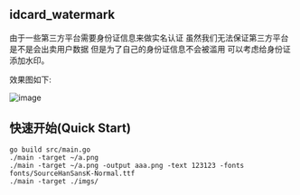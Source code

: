 ## idcard_watermark

由于一些第三方平台需要身份证信息来做实名认证 虽然我们无法保证第三方平台是不是会出卖用户数据 但是为了自己的身份证信息不会被滥用 可以考虑给身份证添加水印。

效果图如下:

![image](https://s2.ax1x.com/2019/05/04/EaQ97n.png)

## 快速开始(Quick Start)

```shell
go build src/main.go
./main -target ~/a.png
./main -target ~/a.png -output aaa.png -text 123123 -fonts fonts/SourceHanSansK-Normal.ttf
./main -target ./imgs/
```